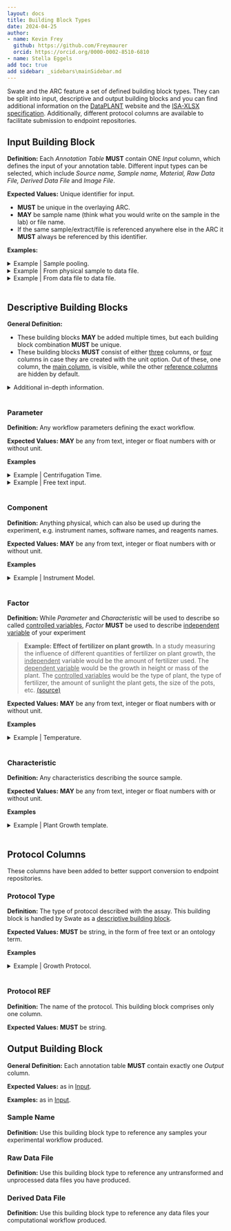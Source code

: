 ```yaml
---
layout: docs
title: Building Block Types
date: 2024-04-25
author: 
- name: Kevin Frey
  github: https://github.com/Freymaurer
  orcid: https://orcid.org/0000-0002-8510-6810
- name: Stella Eggels
add toc: true
add sidebar: _sidebars\mainSidebar.md
---
```



Swate and the ARC feature a set of defined building block types. They can be split into input, descriptive and output building blocks and you can find additional information on the [DataPLANT](https://nfdi4plants.github.io/AnnotationPrinciples/) website and the [ISA-XLSX specification](https://github.com/nfdi4plants/ARC-specification/blob/main/ISA-XLSX.md). Additionally, different protocol columns are available to facilitate submission to endpoint repositories.

## Input Building Block

**Definition:** Each *Annotation Table* **MUST** contain ONE *Input* column, which defines the input of your annotation table. Different input types can be selected, which include *Source name, Sample name, Material, Raw Data File, Derived Data File* and *Image File*.

**Expected Values:** Unique identifier for input.
- **MUST** be unique in the overlaying ARC.
- **MAY** be sample name (think what you would write on the sample in the lab) or file name.
- If the same sample/extract/file is referenced anywhere else in the ARC it **MUST** always be referenced by this identifier.

**Examples:**

<details><summary>Example | Sample pooling.</summary>
<p>

| Input [Sample Name]  	| Parameter [...]  	| Output [Sample Name]  	|
|---	|---	|---	|
| MinimalChlamy1  	| ...  	|  MinimalChlamyHarvested1 	|
| MinimalChlamy2  	| ...  	|  MinimalChlamyHarvested1 	|
| MinimalChlamy3  	| ...  	|  MinimalChlamyHarvested2 	|
| MinimalChlamy4  	| ...  	|  MinimalChlamyHarvested2 	|

- 👀 This example shows a sample pooling, in which two input samples are pooled into one output sample. This can also be done in reverse, where one input can be split into multiple output samples.

</p>
</details>

<details><summary>Example | From physical sample to data file.</summary>
<p>

| Input [Sample Name]  	| Parameter [...]  	| Output [Raw Data File]  	|
|---	|---	|---	|
| MinimalChlamyProteins1  	| ...  	|  minimal1.mzLite 	|
| MinimalChlamyProteins2  	| ...  	|  minimal2.mzLite 	|
| MinimalChlamyProteins3  	| ...  	|  minimal3.mzLite 	|
| MinimalChlamyProteins4  	| ...  	|  minimal4.mzLite 	|

</p>
</details>

<details><summary>Example | From data file to data file.</summary>
<p>

| Input [Raw Data File]  	| Parameter [...]  	| Output [Derived Data File]  	|
|---	|---	|---	|
|  minimal1.mzLite  	| ...  	|  minimal1.prot 	|
|  minimal2.mzLite  	| ...  	|  minimal2.prot 	|
|  minimal3.mzLite  	| ...  	|  minimal3.prot 	|
|  minimal4.mzLite  	| ...  	|  minimal4.prot 	|

</p>
</details>

<br>

## Descriptive Building Blocks

**General Definition:** 
- These building blocks **MAY** be added multiple times, but each building block combination **MUST** be unique.
- These building blocks **MUST** consist of either <u>three</u> columns, or <u>four</u> columns in case they are created with the unit option. Out of these, one column, the <u>main column</u>, is visible, while the other <u>reference columns</u> are hidden by default. 
<details><summary>Additional in-depth information.</summary>
<p>

#### About Table Headers

- The main column **MUST** start with `Parameter`, `Characteristic`, `Component` or `Factor`. This **MUST** be followed by squared brackets containing a Term name (`[term name]`). 
An exception to this rule are so called *featured building blocks* which are handled just like descriptive building blocks. They have 3 or 4 columns and can be used for relationship-directed term search. An example would be `Protocol Type`.
- The columns of a building block **MUST** always be in the following order: main column, unit column (optional), Term Source REF (TSR), Term Accession Number (TAN).
- Unit column headers **MUST** start with `Unit `.
- The Term Source REF column header **MUST** start with `TSR `, followed by a bracket which **MUST** contain the short term identifier for the main column, if existing.
    - Example: `Parameter [instrument model]` is the main column, then `TSR (MS:1000031)` must be the Term Source REF.
    - Example free text input: If the main column was created with free text input, such as `Characteristic [free text input]`, the Term Source REF **MUST** be created with an empty bracket `TSR ()`.
- The Term Accession Number column header **MUST** follow the same rules as Term Source REF column headers, with the only difference to replace `TSR ` with `TAN `.

#### About Table Body

- The table body for a main column with unit **MUST** have the unit as custom number format. This has to be done in the following format `0,00 "unit term name"`.
- Any building block **MAY** contain an ontology term as value or free text input.
- If a building block has a unit, the unit term name **MUST** be written in the unit column. In this case, unit term source ontology and the unit term identifier must be written in the TSR and TAN column.

| Parameter [temperature] 	| Unit           	| TSR (PATO:0000146) 	| TAN (PATO:0000146)      	|
|-------------------------	|----------------	|--------------------------------	|-------------------------------------------	|
| 12,00 degree Celsius    	| degree Celsius 	| UO                             	| UO:0000027 	|

- If a building block contains an existing ontology term, it **MUST** contain the source ontology name under TSR and the term identifier under TAN. 

| Component [instrument model] 	| TSR (MS:1000031) 	| TAN (MS:1000031)        	|
|------------------------------	|------------------------------	|-------------------------------------------	|
| SCIEX instrument model       	| MS                           	| MS:1000121 	|

- In the case of any free text input the TSR and TAN columns will stay empty.

| Component [instrument model] 	| TSR (MS:1000031) 	| TAN (MS:1000031) 	|
|------------------------------	|------------------------------	|------------------------------------	|
| free text input              	|                	|                      	|


</p>
</details>

<br>

### Parameter

**Definition:** Any workflow parameters defining the exact workflow.  

**Expected Values:** **MAY** be any from text, integer or float numbers with or without unit.

**Examples**

<details><summary>Example | Centrifugation Time.</summary>
<p>

| Parameter [Centrifugation Time] 	| Unit | TSR (NCIT:C178881) 	| TAN (NCIT:C178881)        	|
|------------------------------	| --- | ------------------------------	|-------------------------------------------	|
| 1,00 minute       	| minute |  UO                           	| UO:0000031	|

</p>
</details>

<details><summary>Example | Free text input.</summary>
<p>

| Parameter [Very important unknown parameter] 	| TSR () 	| TAN () 	|
|------------------------------------------------	|--------------------	|--------------------------	|
| very important unknown value                   	|     	|         	|

- 👀 This example shows free text input. If you cannot find any fitting ontology term for either/both building block or value you can simply insert free text input. The above table shows how such input would be inserted into an annotation table.


</p>
</details>

<br>

### Component

**Definition:** Anything physical, which can also be used up during the experiment, e.g. instrument names, software names, and reagents names.

**Expected Values:** **MAY** be any from text, integer or float numbers with or without unit.

**Examples**

<details><summary>Example | Instrument Model.</summary>
<p>

| Component [instrument model] 	| TSR (MS:1000031) 	| TAN (MS:1000031)        	|
|------------------------------	|------------------------------	|-------------------------------------------	|
| SCIEX instrument model       	| MS                           	| MS:1000121 	|

</p>
</details>

<br>

### Factor

**Definition:** While *Parameter* and *Characteristic* will be used to describe so called <u>controlled variables</u>, *Factor* **MUST** be used to describe <u>independent variable</u> of your experiment

> **Example: Effect of fertilizer on plant growth.**
In a study measuring the influence of different quantities of fertilizer on plant growth, the <u>independent</u> variable would be the amount of fertilizer used. The <u>dependent variable</u> would be the growth in height or mass of the plant. The <u>controlled variables</u> would be the type of plant, the type of fertilizer, the amount of sunlight the plant gets, the size of the pots, etc. [(source)](https://en.wikipedia.org/wiki/Dependent_and_independent_variables#Examples)

**Expected Values:** **MAY** be any from text, integer or float numbers with or without unit.

**Examples**

<details><summary>Example | Temperature.</summary>
<p>

| Input [Source Name] 	| Factor [temperature] 	| Parameter [biological replicate] 	| Output [Sample Name] 	|
|-------------	|----------------------	|----------------------------------	|-------------	|
| plant1      	| 10.00 degree Celsius 	| 1                                	| extract1    	|
| plant2      	| 10.00 degree Celsius 	| 1                                	| extract2    	|
| plant3      	| 10.00 degree Celsius 	| 1                                	| extract3    	|
| plant4      	| 28.00 degree Celsius 	| 2                                	| extract4    	|
| plant5      	| 28.00 degree Celsius 	| 2                                	| extract5    	|
| plant6      	| 28.00 degree Celsius 	| 2                                	| extract6    	|

<details><summary>Extended table.</summary>
<p>

| Input [Source Name] 	| Factor [temperature] 	| Unit           	| TSR (PATO:0000146) 	| TAN (PATO:0000146)      	| Parameter [biological replicate] 	| TSR (MS:1001809) 	| TAN (MS:1001809) 	| Output [Sample Name] 	|
|-------------	|----------------------	|----------------	|--------------------------------	|-------------------------------------------	|----------------------------------	|------------------------------	|------------------------------------	|-------------	|
| plant1      	| 10,00 degree Celsius 	| degree Celsius 	| UO                             	| UO:0000027 	| 1                                	|                 	|                       	| extract1    	|
| plant2      	| 10,00 degree Celsius 	| degree Celsius 	| UO                             	| UO:0000027 	| 1                                	|                	|                       	| extract2    	|
| plant3      	| 10,00 degree Celsius 	| degree Celsius 	| UO                             	| UO:0000027 	| 1                                	|                 	|                      	| extract3    	|
| plant4      	| 28,00 degree Celsius 	| degree Celsius 	| UO                             	| UO:0000027 	| 2                                	|                 	|                       	| extract4    	|
| plant5      	| 28,00 degree Celsius 	| degree Celsius 	| UO                             	| UO:0000027 	| 2                                	|                 	|                       	| extract5    	|
| plant6      	| 28,00 degree Celsius 	| degree Celsius 	| UO                             	| UO:0000027 	| 2                                	|                 	|                       	| extract6    	|

</p>
</details>

</p>
</details>

<br>

### Characteristic

**Definition:** Any characteristics describing the source sample.  

**Expected Values:** **MAY** be any from text, integer or float numbers with or without unit.

**Examples**

<details><summary>Example | Plant Growth template.</summary>
<p>

| Characteristic [Organism part] 	| Characteristic [age]       	| Characteristic [plant structure development stage] 	|
|---------------------------------	|-----------------------------	|---------------------------------------	|
| Leaf                            	| 28 days after germination   	| Mature                                	|
| Leaf                            	| 28 days after   germination 	| Mature                                	|
| Leaf                            	| 28 days after germination   	| Mature                                	|
| Leaf                            	| 28 days after   germination 	| Mature                                	|
| Leaf                            	| 28 days after germination   	| Mature                                	|
| Leaf                            	| 28 days after   germination 	| Mature                                	|

<details><summary>Extended table.</summary>
<p>

| Characteristic [Organism part] 	| TSR (DPBO:0000032) 	| TAN (DPBO:0000032)  	| Characteristic [age]       	| TSR (DPBO:0000033) 	| TAN (DPBO:0000033) 	| Characteristic [plant structure development stage] 	| TSR (PO:0009012) 	| TAN (PO:0009012) 	|
|---------------------------------	|------------------------------------	|-------------------------------------------	|-----------------------------	|------------------------------------	|------------------------------------------	|---------------------------------------	|------------------------------------	|------------------------------------------	|
| Leaf                            	| PO                                 	| PO:0025034 	| 28 days after germination   	|                       	|                             	| Mature                                	|                       	|                             	|
| Leaf                            	| PO                                 	| PO:0025034 	| 28 days after   germination 	|                       	|                             	| Mature                                	|                       	|                             	|
| Leaf                            	| PO                                 	| PO:0025034 	| 28 days after germination   	|                      	|                             	| Mature                                	|                       	|                             	|
| Leaf                            	| PO                                 	| PO:0025034 	| 28 days after   germination 	|                       	|                             	| Mature                                	|                       	|                             	|
| Leaf                            	| PO                                 	| PO:0025034 	| 28 days after germination   	|                       	|                             	| Mature                                	|                       	|                             	|
| Leaf                            	| PO                                 	| PO:0025034	| 28 days after   germination 	|                       	|                             	| Mature                                	|                       	|                            	|

</p>
</details>

</p>
</details>

<br>

## Protocol Columns

These columns have been added to better support conversion to endpoint repositories.

### Protocol Type

**Definition:** The type of protocol described with the assay. This building block is handled by Swate as a [descriptive building block](#descriptive-building-blocks).

**Expected Values:** **MUST** be string, in the form of free text or an ontology term.

**Examples**

<details><summary>Example | Growth Protocol.</summary>
<p>

| Protocol Type	| TSR () 	| TAN ()        	|
|------------------------------	| ------------------------------	|-------------------------------------------	|
| growth protocol   | DPBO | DPBO:1000162	|

</p>
</details>
<br>

### Protocol REF

**Definition:** The name of the protocol. This building block comprises only one column.

**Expected Values:** **MUST** be string.
<br>

## Output Building Block

**General Definition:** Each annotation table **MUST** contain exactly one *Output* column.

**Expected Values:** as in [Input](#input-building-block).

**Examples:** as in [Input](#input-building-block).

### Sample Name

**Definition:** Use this building block type to reference any samples your experimental workflow produced.

### Raw Data File

**Definition:** Use this building block type to reference any untransformed and unprocessed data files you have produced.

### Derived Data File

**Definition:** Use this building block type to reference any data files your computational workflow produced.